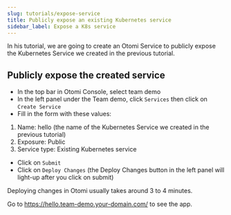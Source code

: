 ```yaml
---
slug: tutorials/expose-service
title: Publicly expose an existing Kubernetes service
sidebar_label: Expose a K8s service
---
```


In his tutorial, we are going to create an Otomi Service to publicly expose the Kubernetes Service we created in the previous tutorial.

## Publicly expose the created service

- In the top bar in Otomi Console, select team demo 
- In the left panel under the Team demo, click `Services` then click on `Create Service`
- Fill in the form with these values: 

1. Name: hello (the name of the Kubernetes Service we created in the previous tutorial)
2. Exposure: Public 
3. Service type: Existing Kubernetes service

- Click on `Submit` 
- Click on `Deploy Changes` (the Deploy Changes button in the left panel will light-up after you click on submit)

Deploying changes in Otomi usually takes around 3 to 4 minutes.

Go to https://hello.team-demo.your-domain.com/ to see the app.